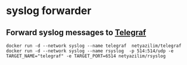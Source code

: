 # syslog forwarder
## Forward syslog messages to [Telegraf](https://docs.influxdata.com/telegraf/)

```
docker run -d --network syslog --name telegraf  netyazilim/telegraf 
docker run -d --network syslog --name rsyslog  -p 514:514/udp -e TARGET_NAME="telegraf" -e TARGET_PORT=6514 netyazilim/rsyslog 
```
